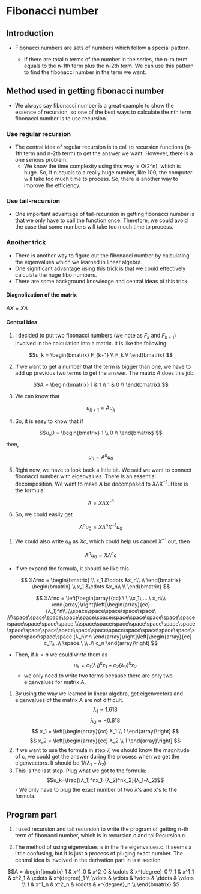# Fibonacci number
## Introduction
- Fibonacci numbers are sets of numbers which follow a special pattern. 

   +  If there are total n terms of the number in the series, the n-th term equals to the n-1th term plus the n-2th term. We can use this pattern to find the fibonacci number in the term we want. 
## Method used in getting fibonacci number
  - We always say fibonacci number is a great example to show the essence of recursion, so one of the best ways to calculate the nth term fibonacci number is to use recursion. 
 
### Use regular recursion
  - The central idea of regular recursion is to call to recursion functions (n-1th term and n-2th term) to get the answer we want.
  However, there is a one serious problem.
    - We know the time complexity using this way is O(2^n), which is huge. So, if n equals to a really huge number, like 100, the computer will take too much time to process. So, there is another way to improve the efficiency.

### Use tail-recursion
  - One important advantage of tail-recursion in getting fibonacci number is that we only have to call the function once. Therefore, we could avoid the case that some numbers will take too much time to process.
  
### Another trick 
  - There is another way to figure out the fibonacci number by calculating the eigenvalues which we learned in linear algebra.  
  - One significant advantage using this trick is that we could effectively calculate the huge fibo numbers.
  - There are some background knowledge and central ideas of this trick.

#### Diagnolization of the matrix
$AX = XΛ$
#### Central idea
1. I decided to put two fibonacci numbers (we note as $F_k$ and $F_{k+1}$) involved in the calculation into a matrix. It is like the following:

$$u_k = \begin{bmatrix}
  F_{k+1} \\
  F_k \\
\end{bmatrix}
$$

2. If we want to get a number that the term is bigger than one, we have to add up previous two terms to get the answer.
The matrix $A$ does this job.

$$A = \begin{bmatrix}
  1 & 1 \\
  1 & 0 \\
\end{bmatrix}
$$

3. We can know that

$$
u_{k+1} = Au_k  
$$

4. So, it is easy to know that if 

$$u_0 = \begin{bmatrix}
  1 \\
  0 \\
\end{bmatrix}
$$

then, 

$$u_n = A^nu_0$$

5. Right now, we have to look back a little bit. We said we want to connect fibonacci number with eigenvalues. There is an essential decomposition. We want to make $A$ be decomposed to $XΛX^{-1}$. Here is the formula:

$$
A = XΛX^{-1}
$$

6. So, we could easily get

$$A^nu_0 = XΛ^nX^{-1}u_0$$

1. We could also write $u_0$ as $Xc$, which could help us cancel $X^{-1}$ out, then

$$
A^nu_0 = XΛ^nc
$$

  - If we expand the formula, it should be like this

$$
XΛ^nc = \begin{bmatrix}
  \\
  x_1 &\cdots &x_n\\
  \\
\end{bmatrix}
\begin{bmatrix}
  \\
  x_1 &\cdots &x_n\\
  \\
\end{bmatrix}
$$

$$
XΛ^nc = \left[\begin{array}{cc} \ \ \\x_1\ ... \ x_n\\\ 
\end{array}\right]\left[\begin{array}{cc} 
(λ_1)^n\\.\\\space\space\space\space\space\ .\\\space\space\space\space\space\space\space\space\space\space\space\space\space\space\space.\\\space\space\space\space\space\space\space\space\space\space\space\space\space\space\space\space\space\space\space\space\space\space (λ_n)^n
\end{array}\right]\left[\begin{array}{cc} 
c_1\\ .\\ \space.\ \\ .\\ c_n
\end{array}\right]
$$
  - Then, if $k = n$ we could wirte them as 
  $$u_k = c_1(λ_1)^kx_1 + c_2(λ_2)^kx_2$$
    - we only need to write two terms because there are only two eigenvalues for matrix A.
1. By using the way we learned in linear algebra, get eigenvectors and eigenvalues of the matrix $A$ are not difficult. 
$$λ_1 ≈ 1.618$$
$$λ_2 ≈ -0.618$$
$$
x_1 = \left[\begin{array}{cc}
λ_1 \\
1
\end{array}\right]
$$
$$
x_2 = \left[\begin{array}{cc}
λ_2 \\
1
\end{array}\right]
$$
1. If we want to use the formula in step 7, we should know the magnitude of c, we could get the answer during the process when we get the eigenvectors. It should be $1/(λ_1-λ_2)$
2.   This is the last step. Plug what we got to the formula:
$$u_k=\frac{(λ_1)^nx_1-(λ_2)^nx_2}{λ_1-λ_2}$$
    - We only have to plug the exact number of two λ's and x's to the formula.
## Program part
1. I used recursion and tail recursion to write the program of getting n-th term of fibonacci number, which is in recursion.c and tailRecursion.c.

2. The method of using eigenvalues is in the file eigenvalues.c. It seems a little confusing, but it is just a process of pluging exact number. The central idea is involved in the derivation part in last section.  

$$A = \begin{bmatrix}
  1       & x^1_0   & x^2_0   & \cdots  & x^{degree}_0  \\
  1       & x^1_1   & x^2_1   & \cdots  & x^{degree}_1  \\
  \vdots  & \vdots  & \vdots  & \ddots  & \vdots \\
  1       & x^1_n   & x^2_n   & \cdots  & x^{degree}_n  \\
\end{bmatrix}
$$